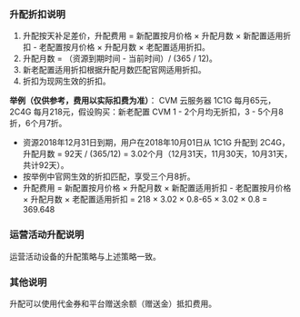 ### 升配折扣说明
1. 升配按天补足差价，升配费用 = 新配置按月价格 × 升配月数 × 新配置适用折扣 - 老配置按月价格  × 升配月数 × 老配置适用折扣。
2. 升配月数 = （资源到期时间 - 当前时间）/ (365 / 12)。
3. 新老配置适用折扣根据升配月数匹配官网适用折扣。
4. 折扣为现网生效的折扣。

**举例（仅供参考，费用以实际扣费为准）**：
CVM 云服务器 1C1G 每月65元，2C4G 每月218元，假设购买：新老配置 CVM 1 - 2个月均无折扣，3 - 5个月8折，6个月7折。
- 资源2018年12月31日到期，用户在2018年10月01日从 1C1G 升配到 2C4G，升配月数 = 92天 / (365/12) = 3.02个月（12月31天，11月30天，10月31天，共计92天）。
- 按举例中官网生效的折扣匹配，享受三个月8折。
- 升配费用 = 新配置按月价格 × 升配月数 × 新配置适用折扣 - 老配置按月价格 × 升配月数 × 老配置适用折扣 = 218 × 3.02 × 0.8-65 × 3.02 × 0.8 = 369.648


### 运营活动升配说明
运营活动设备的升配策略与上述策略一致。


### 其他说明
升配可以使用代金券和平台赠送余额（赠送金）抵扣费用。

